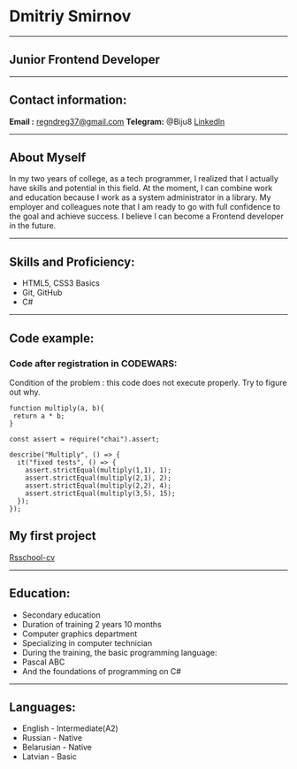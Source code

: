 # Dmitriy Smirnov
***
## Junior Frontend Developer
***
## Contact information:
__Email :__ regndreg37@gmail.com
__Telegram:__ @Biju8
[Linkedln](https://www.linkedin.com/in/dmitriy-smirnov-2b7151236/)
***
## About Myself

In my two years of college, as a tech programmer, I realized that I actually have skills and potential in this field. At the moment, I can combine work and education because I work as a system administrator in a library. My employer and colleagues note that I am ready to go with full confidence to the goal and achieve success. I believe I can become a Frontend developer in the future.

***

## Skills and Proficiency:

* HTML5, CSS3 Basics
* Git, GitHub
* C#

***

## Code example:

### Code after registration in CODEWARS:

Сondition of the problem : this code does not execute properly. Try to figure out why.

```
function multiply(a, b){
 return a * b;
}

const assert = require("chai").assert;

describe("Multiply", () => {
  it("fixed tests", () => {
    assert.strictEqual(multiply(1,1), 1);
    assert.strictEqual(multiply(2,1), 2);
    assert.strictEqual(multiply(2,2), 4);
    assert.strictEqual(multiply(3,5), 15);   
  });
});

```

## My first project

[Rsschool-cv](https://github.com/BijuOhHi/rsschool-cv.git)

***

## Education:

* Secondary education
* Duration of training 2 years 10 months
* Сomputer graphics department
* Specializing in computer technician
* During the training, the basic programming language:  
 * Pascal ABC  
 * And the foundations of programming on С#

*** 

## Languages:

* English - Intermediate(A2)
* Russian - Native
* Belarusian - Native
* Latvian - Basic